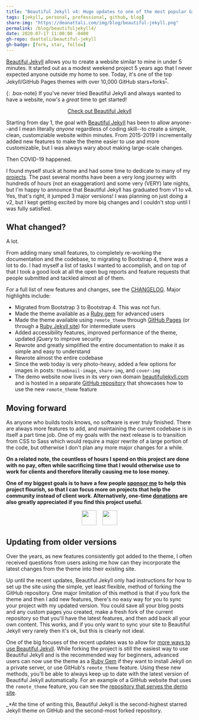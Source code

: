 ```yaml
---
title: "Beautiful Jekyll v4: Huge updates to one of the most popular GitHub Pages themes"
tags: [jekyll, personal, professional, github, blog]
share-img: "https://deanattali.com/img/blog/beautiful-jekyll.png"
permalink: /blog/beautifuljekyll4/
date: 2020-07-17 11:00:00 -0400
gh-repo: daattali/beautiful-jekyll
gh-badge: [fork, star, follow]
---
```


[Beautiful Jekyll](https://github.com/daattali/beautiful-jekyll#readme) allows you to create a website similar to mine in under 5 minutes. It started out as a modest weekend project 5 years ago that I never expected anyone outside my home to see. Today, it's one of the top Jekyll/GitHub Pages themes with over 10,000 GitHub stars+forks<sup><a class="footnote-ref" href="#footnote">*</a></sup>.

{: .box-note}
If you've never tried Beautiful Jekyll and always wanted to have a website, now's a *great* time to get started!

<div style="text-align:center;">
  <a class="btn btn-lg btn-success" href="https://beautifuljekyll.com/">Check out Beautiful Jekyll</a>
</div>

Starting from day 1, the goal with [Beautiful Jekyll](https://beautifuljekyll.com/) has been to allow anyone--and I mean literally *anyone* regardless of coding skill--to create a simple, clean, customziable website within minutes. From 2015-2019 I incrementally added new features to make the theme easier to use and more customizable, but I was always wary about making large-scale changes. 

Then COVID-19 happened. 

I found myself stuck at home and had some time to dedicate to many of my [projects](https://deanattali.com/projects/). The past several months have been a very long journey with hundreds of hours (not an exaggeration) and some very (VERY) late nights, but I'm happy to announce that Beautiful Jekyll has graduated from v1 to v4. Yes, that's right, it jumped 3 major versions! I was planning on just doing a v2, but I kept getting excited by more big changes and I couldn't stop until I was fully satisfied. 

## What changed?

A lot.

From adding many small features, to completely re-working the documentation and the codebase, to migrating to Bootstrap 4, there was a lot to do. I had myself a list of tasks I wanted to accomplish, and on top of that I took a good look at all the open bug reports and feature requests that people submitted and tackled almost all of them.

For a full list of new features and changes, see the [CHANGELOG](https://github.com/daattali/beautiful-jekyll/blob/master/CHANGELOG.md). Major highlights include:

- Migrated from Bootstrap 3 to Bootstrap 4. This was not fun.
- Made the theme available as a [Ruby gem](https://rubygems.org/gems/beautiful-jekyll-theme) for advanced users
- Made the theme available using `remote_theme` through [GitHub Pages](https://beautifuljekyll.com/getstarted#method_remote_theme_github) (or through a [Ruby Jekyll site](https://beautifuljekyll.com/getstarted#method_remote_theme_jekyll)) for intermediate users
- Added accessibility features, improved performance of the theme, updated jQuery to improve security
- Rewrote and greatly simplified the entire documentation to make it as simple and easy to understand
- Rewrote almost the entire codebase
- Since the web today is very photo-heavy, added a few options for images in posts: `thumbnail-image`, `share-img`, and `cover-img`
- The demo website now lives in its very own domain [beautifuljekyll.com](https://beautifuljekyll.com/) and is hosted in a separate [GitHub repository](https://github.com/daattali/beautiful-jekyll-demo) that showcases how to use the new `remote_theme` feature

## Moving forward

As anyone who builds tools knows, no software is ever truly finished. There are always more features to add, and maintaining the current codebase is in itself a part time job. One of my goals with the next release is to transition from CSS to Sass which would require a major rewrite of a large portion of the code, but otherwise I don't plan any more major changes for a while.

**On a related note, the countless of hours I spend on this project are done with no pay, often while sacrificing time that I would otherwise use to work for clients and therefore literally causing me to lose money.**

**One of my biggest goals is to have a few people [sponsor me](https://github.com/sponsors/daattali) to help this project flourish, so that I can focus more on projects that help the community instead of client work. Alternatively, one-time [donations](https://paypal.me/daattali) are also greatly appreciated if you find this project useful.**

<p align="center">
  <a style="display: inline-block;" href="https://github.com/sponsors/daattali">
    <img height="40" src="https://i.imgur.com/034B8vq.png" />
  </a>
  &nbsp;&nbsp;
  <a style="display: inline-block;" href="https://paypal.me/daattali">
    <img height="40" src="https://camo.githubusercontent.com/0e9e5cac101f7093336b4589c380ab5dcfdcbab0/68747470733a2f2f63646e2e6a7364656c6976722e6e65742f67682f74776f6c66736f6e2f70617970616c2d6769746875622d627574746f6e40312e302e302f646973742f627574746f6e2e737667" />
  </a>
</p>


## Updating from older versions

Over the years, as new features consistently got added to the theme, I often received questions from users asking me how can they incorporate the latest changes from the theme into their existing site. 

Up until the recent updates, Beautiful Jekyll only had instructions for how to set up the site using the simple, yet least flexible, method of forking the GitHub repository. One major limitation of this method is that if you fork the theme and then I add new features, there's no easy way for you to sync your project with my updated version. You could save all your blog posts and any custom pages you created, make a fresh fork of the current repository so that you'll have the latest features, and then add back all your own content. This works, and if you only want to sync your site to Beautiful Jekyll very rarely then it's ok, but this is clearly not ideal.

One of the big focuses of the recent updates was to allow for [more ways to use Beautiful Jekyll](https://beautifuljekyll.com/getstarted/#install-steps-hard). While forking the project is still the easiest way to use Beautiful Jekyll and is the recommended way for beginners, advanced users can now use the theme as a [Ruby Gem](https://rubygems.org/gems/beautiful-jekyll-theme) if they want to install Jekyll on a private server, or use GitHub's `remote_theme` feature. Using these new methods, you'll be able to always keep up to date with the latest version of Beautiful Jekyll automatically. For an example of a GitHub website that uses the `remote_theme` feature, you can see the [repository that serves the demo site](https://github.com/daattali/beautiful-jekyll-demo).


<span id="footnote"></span>_*At the time of writing this, Beautiful Jekyll is the second-highest starred Jekyll theme on GitHub and the second-most forked repository.
